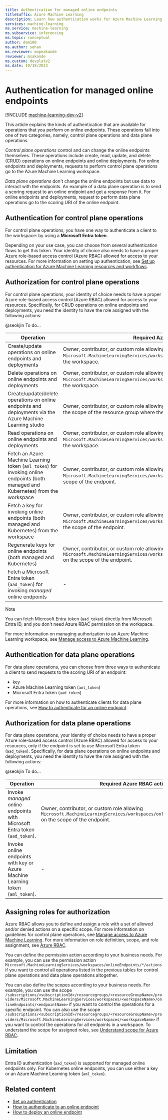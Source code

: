 ```yaml
---
title: Authentication for managed online endpoints
titleSuffix: Azure Machine Learning
description: Learn how authentication works for Azure Machine Learning managed online endpoints.
services: machine-learning
ms.service: machine-learning
ms.subservice: inferencing
ms.topic: conceptual
author: dem108
ms.author: sehan
ms.reviewer: mopeakande
reviewer: msakande
ms.custom: devplatv2
ms.date: 10/18/2023
---
```


# Authentication for managed online endpoints

[!INCLUDE [machine-learning-dev-v2](includes/machine-learning-dev-v2.md)]

This article explains the kinds of authentication that are available for operations that you perform on online endpoints. These operations fall into one of two categories, namely, control plane operations and data plane operations.

_Control plane operations_ control and can change the online endpoints themselves. These operations include create, read, update, and delete (CRUD) operations on online endpoints and online deployments. For online endpoints and deployments, requests to perform control plane operations go to the Azure Machine Learning workspace.

_Data plane operations_ don't change the online endpoints but use data to interact with the endpoints. An example of a data plane operation is to send a scoring request to an online endpoint and get a response from it. For online endpoints and deployments, request to perform data plane operations go to the scoring URI of the online endpoint.

## Authentication for control plane operations

For control plane operations, you have one way to authenticate a client to the workspace: by using a __Microsoft Entra token__.

Depending on your use case, you can choose from several authentication flows to get this token. Your identity of choice also needs to have a proper Azure role-based access control (Azure RBAC) allowed for access to your resources. For more information on setting up authentication, see [Set up authentication for Azure Machine Learning resources and workflows](how-to-setup-authentication.md).

## Authorization for control plane operations

For control plane operations, your identity of choice needs to have a proper Azure role-based access control (Azure RBAC) allowed for access to your resources. Specifically, for CRUD operations on online endpoints and deployments, you need the identity to have the role assigned with the following actions:

@seokjin To do...

| Operation | Required Azure RBAC action |
| -- | -- |
| Create/update operations on online endpoints and deployments | Owner, contributor, or custom role allowing `Microsoft.MachineLearningServices/workspaces/onlineEndpoints/write` on the scope of the workspace. |
| Delete operations on online endpoints and deployments | Owner, contributor, or custom role allowing `Microsoft.MachineLearningServices/workspaces/onlineEndpoints/delete` on the scope of the workspace. |
| Create/update/delete operations on online endpoints and deployments via the Azure Machine Learning studio | Owner, contributor, or custom role allowing `Microsoft.Resources/deployments/write` on the scope of the resource group where the workspace belongs. |
| Read operations on online endpoints and deployments | Owner, contributor, or custom role allowing `Microsoft.MachineLearningServices/workspaces/onlineEndpoints/read` on the scope of the workspace. |
| Fetch an Azure Machine Learning token (`aml_token`) for invoking online endpoints (both managed and Kubernetes) from the workspace | Owner, contributor, or custom role allowing `Microsoft.MachineLearningServices/workspaces/onlineEndpoints/token/action` on the scope of the endpoint. |
| Fetch a key for invoking online endpoints (both managed and Kubernetes) from the workspace | Owner, contributor, or custom role allowing `Microsoft.MachineLearningServices/workspaces/onlineEndpoints/listKeys/action` on the scope of the endpoint. |
| Regenerate keys for online endpoints (both managed and Kubernetes) | Owner, contributor, or custom role allowing `Microsoft.MachineLearningServices/workspaces/onlineEndpoints/regenerateKeys/action` on the scope of the endpoint. |
| Fetch a Microsoft Entra token (`aad_token`) for invoking *managed* online endpoints | - |

> [!NOTE]
> You can fetch Microsoft Entra token (`aad_token`) directly from Microsoft Entra ID, and you don't need Azure RBAC permission on the workspace.

For more information on managing authorization to an Azure Machine Learning workspace, see [Manage access to Azure Machine Learning](how-to-assign-roles.md).

## Authentication for data plane operations

For data plane operations, you can choose from three ways to authenticate a client to send requests to the scoring URI of an endpoint:

- key
- Azure Machine Learning token (`aml_token`)
- Microsoft Entra token (`aad_token`) 

For more information on how to authenticate clients for data plane operations, see [How to authenticate for an online endpoint](how-to-authenticate-online-endpoint.md).

## Authorization for data plane operations

For data plane operations, your identity of choice needs to have a proper Azure role-based access control (Azure RBAC) allowed for access to your resources, only if the endpoint is set to use Microsoft Entra token (`aad_token`). Specifically, for data plane operations on online endpoints and deployments, you need the identity to have the role assigned with the following actions:

@seokjin To do...

| Operation | Required Azure RBAC action |
| -- | -- |
| Invoke *managed* online endpoints with Microsoft Entra token (`aad_token`). | Owner, contributor, or custom role allowing `Microsoft.MachineLearningServices/workspaces/onlineEndpoints/score/action` on the scope of the endpoint. |
| Invoke online endpoints with key or Azure Machine Learning token (`aml_token`). | - |

## Assigning roles for authorization

Azure RBAC allows you to define and assign a role with a set of allowed and/or denied actions on a specific scope. For more information on guidelines for control plane operations, see [Manage access to Azure Machine Learning](how-to-assign-roles.md). For more information on role definition, scope, and role assignment, see [Azure RBAC](/azure/role-based-access-control/overview).

You can define the permission action according to your business needs. For example, you can use the permission action `Microsoft.MachineLearningServices/workspaces/onlineEndpoints/*/actions` if you want to control all operations listed in the previous tables for control plane operations and data plane operations altogether.

You can also define the scopes according to your business needs. For example, you can use the scope `/subscriptions/<subscriptionId>/resourcegroups/<resourceGroupName>/providers/Microsoft.MachineLearningServices/workspaces/<workspaceName>/onlineEndpoints/<endpointName>` if you want to control the operations for a specific endpoint. You can also use the scope `/subscriptions/<subscriptionId>/resourcegroups/<resourceGroupName>/providers/Microsoft.MachineLearningServices/workspaces/<workspaceName>` if you want to control the operations for all endpoints in a workspace. To understand the scope for assigned roles, see [Understand scope for Azure RBAC](/azure/role-based-access-control/scope-overview).


## Limitation

Entra ID authentication (`aad_token`) is supported for managed online endpoints only. For Kubernetes online endpoints, you can use either a key or an Azure Machine Learning token (`aml_token`).


## Related content

- [Set up authentication](how-to-setup-authentication.md)
- [How to authenticate to an online endpoint](how-to-authenticate-online-endpoint.md)
- [How to deploy an online endpoint](how-to-deploy-online-endpoints.md)
